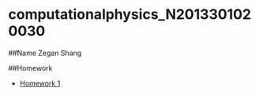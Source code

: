 # computationalphysics_N2013301020030

##Name
Zegan Shang

##Homework
- [Homework 1](https://github.com/ZeganS/computationalphysics_N2013301020030/master/README.md)
